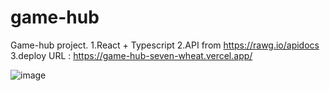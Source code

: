 # game-hub

Game-hub project.
1.React + Typescript
2.API from https://rawg.io/apidocs
3.deploy URL : https://game-hub-seven-wheat.vercel.app/

![image](https://github.com/rok0705/game-hub/assets/5758570/98c0c952-9df5-42bb-9b42-da7280c6be78)


